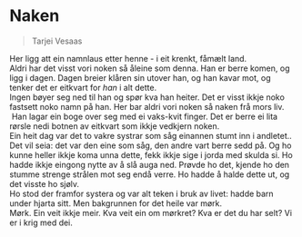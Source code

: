 # Naken
> Tarjei Vesaas

Her ligg att ein namnlaus etter henne -  i eit krenkt, fåmælt land.  
Aldri har det visst vori noken så åleine som denna. Han er berre komen, og ligg i dagen. Dagen breier klåren sin utover han, og han kavar mot, og tenker det er eitkvart for *han* i alt dette.  
Ingen bøyer seg ned til han og spør kva han heiter. Det er visst ikkje noko fastsett noko namn på han. Her bar aldri vori noken så naken frå mors liv.  
&nbsp;Han lagar ein boge over seg med ei vaks-kvit finger. Det er berre ei lita rørsle nedi botnen av eitkvart som ikkje vedkjern noken.  
Ein heit dag var det to vakre systrar som såg einannen stumt inn i andletet.. Det vil seia: det var den eine som såg, den andre vart berre sedd på. Og ho kunne heller ikkje koma unna dette, fekk ikkje sige i jorda med skulda si. Ho hadde ikkje eingong nytte av å slå auga ned. Prøvde ho det, kjende ho den stumme strenge strålen mot seg endå verre. Ho hadde å halde dette ut, og det visste ho sjølv.  
Ho stod der framfor systera og var alt teken i bruk av livet: hadde barn under hjarta sitt. Men bakgrunnen for det heile var mørk.  
Mørk. Ein veit ikkje meir. Kva veit ein om mørkret?
Kva er det du har selt? Vi er i krig med dei. 